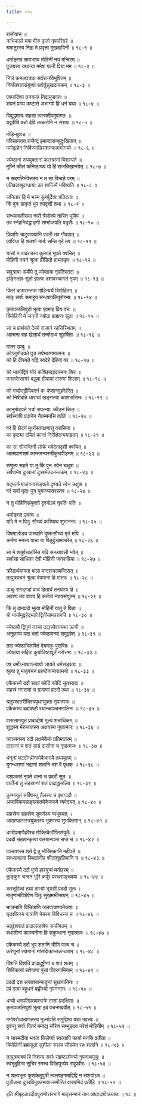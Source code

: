 ```yaml
---
title: ०१८

---
```

राजोवाच ॥  
नाधिकारो मया मीरु कृतो नृपपरिग्रहे ॥  
श्रमातुरस्य निद्रा मे प्रवृत्ता मुखदायिनी ॥ १८-१ ॥  
  
धर्माङ्गदं समाभाष्य मोहिनीं नय मन्दिरम् ॥  
पूजयस्व यथान्या ममेषा पत्नी प्रिया मम ॥ १८-२ ॥  
  
निजं कमलपत्राक्ष सर्वरत्नविभूषितम् ॥  
निर्वातवातसंयुक्तं सर्वर्तुसुखदायकम् ॥ १८-३ ॥  
  
एवमादिश्य तनयमहं निद्रामुपागतः ॥  
शयनं प्राप्य कष्टात्ते अभाग्यो हि धनं यथा ॥ १८-४ ॥  
  
विबुद्धमात्रः सहसा त्वत्समीपमुपागतः ॥  
यद्व्रवीषि वचो देवि तत्करोमि न संशयः ॥ १८-५ ॥  
  
मोहिन्युवाच ॥  
परिसान्त्वय राजेन्द्र इमान्दारान्सुदुःखितान् ॥  
ममोद्वाहेन निर्विण्णान्निराशान्कामभोगयोः ॥ १८-६ ॥  
  
ज्येष्ठानां रूपयुक्तानां कलत्राणां विशाम्पते ॥  
मूर्घ्नि कीलं कनिष्ठाख्यं यो हि राजन्निखानयेत् ॥ १८-७ ॥  
  
न सद्गतिर्भवेत्तस्य न त सा विन्दते परम् ॥  
पतिव्रताश्रुदग्धायाः का शान्तिर्मे भविष्यति ॥ १८-८ ॥  
  
जनितारं हि मे भस्म कुर्य्युर्देव्यः पतिव्रताः ॥  
किं पुनः प्राकृतं भूप त्वादृशीं तथा ॥ १८-९ ॥  
  
सन्ध्यावलीसमा नारी त्रैलोक्ये नास्ति भूमिप ॥  
तव स्नेहनिबद्धाङ्गी सम्भोजयति षड्रसैः ॥ १८-१० ॥  
  
प्रियाणि चाटुवाक्यानि वदती तव गौववात् ॥  
एवंविधा हि शतशो नार्यः सन्ति गृहे तव ॥ १८-११ ॥  
  
यासां न पादरजसा तुल्याहं भूपते क्वचित् ॥  
मोहिनी वचनं श्रुत्वा व्रीडितो ह्यभवन्नृपः ॥ १८-१२ ॥  
  
सपुत्रायाः समीपे तु ज्येष्ठाया नृपतिस्तदा ॥  
इङ्गितज्ञः सुतो ज्ञात्वा दशावस्थागतं नृपम् ॥ १८-१३ ॥  
  
पितरं कामसन्तप्तं मोहिन्यर्थे विमोहितम् ॥  
मातृः सर्वाः समाहूय सन्ध्यावलिपुरोगमाः ॥ १८-१४ ॥  
  
कृताञ्जलिपुटो भूत्वा एवमाह प्रिय वचः ॥  
विमोहिनी मे जननी नवोढा ब्राह्मणः सुता ॥ १८-१५ ॥  
  
सा च प्रार्थयते देव्यो राजानं रहसिस्थितम् ॥  
आत्मना सह खेलार्थं तन्मोदध्वं सुहर्षिताः ॥ १८-१६ ॥  
  
मातर ऊचुः ॥  
कोऽनुमोदयते पुत्र सर्पभक्षणमात्मनः ॥  
को हि दीपयते वह्निं स्वदेहे देहिनां वर ॥ १८-१७ ॥  
  
को भक्षयेद्विषं घोरं कश्छिन्द्यादात्मनः शिरः ॥  
कस्तरेत्सागरं बद्ध्वा ग्रीवायां दारुणां शिलाम् ॥ १८-१८ ॥  
  
को गच्छेद्द्वीपिवदनं कः केशान्सुहरेर्हरेत् ॥  
को निषीदति धारायां खङ्गस्या काशभासिनः ॥ १८-१९ ॥  
  
कानुमोदयते भर्त्रा सपत्न्याः क्रीडनं किल ॥  
सर्वस्यापि प्रदानेन नैतन्मनसि वर्तते ॥ १८-२० ॥  
  
वरं हि छेदनं मूर्ध्नस्तत्क्षणात्तु वरासिना ॥  
का दृष्ट्या दयितं कान्तं निरीक्षेदन्ययाहृतम् ॥ १८-२१ ॥  
  
का सा सीमन्तिनी लोके भवेदेतादृशी क्वचित् ॥  
आत्मप्राणसमं कान्तमन्यस्त्रीकुचपीडनम् ॥ १८-२२ ॥  
  
संश्रुत्य सहते या तु किं पुनः स्वेन चक्षुषा ॥  
सर्वेषामेव दुःखानां दुःखमेतदनन्तकम् ॥ १८-२३ ॥  
  
यद्भर्तान्याङ्गनासङ्क्तो दृश्यते स्वेन चक्षुषा ॥  
वरं सर्वा मृताः पुत्र युगपन्मातरस्तव ॥ १८-२४ ॥  
  
न तु मोहिनिसंयुक्तो दृश्योऽयं नृपतिः पतिः ॥  
  
धर्माङ्गद उवाच ॥  
यदि मे न पितुः सौख्यं करिष्यथ शुभाननाः ॥ १८-२५ ॥  
  
विषमालोड्य पास्यामि युष्मत्सौख्यं मृते मयि ॥  
कर्मणा मनसा वाचा या पितुर्दुःखमाचरेत् ॥ १८-२६ ॥  
  
सा मे शत्रुर्वधार्हास्ति यदि सन्ध्यावली भवेत् ॥  
सर्वासां साधिका देवी मोहिनी जनकप्रिया ॥ १८-२७ ॥  
  
क्रीडार्थमागता बाला मन्दराचलमन्दिरात् ॥  
तत्पुत्रवचनं श्रुत्वा वेपमाना हि मातरः ॥ १८-२८ ॥  
  
ऊचुः सगद्गदां वाचं हितार्थं तनयस्य हि ॥  
अवश्यं तव वाक्यं हि कर्तव्यं न्यायसंयुतम् ॥ १८-२९ ॥  
  
किं तु दानप्रदो भूत्वा मोहिनीं यातु ते पिता ॥  
यो भार्यामुद्वहेद्भर्ता द्वितीयामपरामपि ॥ १८-३० ॥  
  
ज्येष्ठायै द्विगुणं तस्या दद्यच्चैवान्यथा ऋणी ॥  
अनुज्ञाप्य यदा भर्ता ज्येष्ठामन्यां समुद्वहेत् ॥ १८-३१ ॥  
  
तदा ज्येष्ठाभिलषितं देयमाहुः पुराविदः ॥  
ज्येष्ठया सहितः कुर्यादिष्टापूर्तं नरोत्तमः ॥ १८-३२ ॥  
  
एष धर्मोऽन्यथाऽन्यायो जायते धर्मसङ्क्षयः ॥  
श्रुत्वा तु मातृवचनं प्रहष्टेनान्तरात्मनो ॥ १८-३३ ॥  
  
एकैकस्यै ददौ साग्रां कोटिं कोटिं सुतस्तदा ॥  
सहस्रं नगराणां च ग्रामाणां प्रददौ तथा ॥ १८-३४ ॥  
  
चतुरश्वतरीभिश्चपृथग्युक्ता नृपात्मजः ॥  
एकैकस्य ददावष्टौ रथान्काञ्चनमालिनः ॥ १८-३५ ॥  
  
वाससामयुतं प्रादाद्येषां मूल्यं शताधिकम् ॥  
शुद्धस्य मेरुजातस्य अक्षयस्य नुपात्मजः ॥ १८-३६ ॥  
  
काञ्चनस्य ददौ लक्षमेकैकं प्रतिमातरम् ॥  
दासानां च शतं साग्रं दासीनां च नृपात्मजः ॥ १८-३७ ॥  
  
धेनूनां घटदोग्ध्रीणामेकैकस्यै तथायुतम् ॥  
युगन्धराणां भद्राणां शतानि दश वै पृथक् ॥ १८-३८ ॥  
  
दशप्रकारं नृपते धान्यं च प्रददौ सुतः ॥  
वाटीनां तु सहस्राणां शतं प्रादाद्धसन्निव ॥ १८-३९ ॥  
  
कुम्भायुतं सर्पिषस्तु तैलस्य च पृथग्ददौ ॥  
अजाविकमसङ्ख्यातमेकैकस्यै न्यवेदयत् ॥ १८-४० ॥  
  
सहस्रेण सहस्रेण सुवर्णस्य व्यभूषयत् ।  
आखण्डलास्त्रयुक्तस्य भूषणस्य सुभक्तिमान् ॥ १८-४१ ॥  
  
धात्रीप्रमाणैर्हरैश्च मौक्तिकैर्दीप्तिसंयुतैः ॥  
प्रददौ संहतान्कृत्वा वलयान्पञ्च सप्त च ॥ १८-४२ ॥  
  
पञ्चाशच्च शते द्वे तु भौक्तिकानि महीपते ॥  
सन्ध्यावल्यां स्थितानीह शीतांशुप्रतिमानि च ॥ १८-४३ ॥  
  
एकैकस्यै ददौ पुत्रो हारयुग्मं मनोहरम् ॥  
कुङ्कुमं चन्दनं भूरि कर्पूरं प्रस्थसङ्ख्यया ॥ १८-४४ ॥  
  
कस्तूरिकां तथा ताभ्यो भूयसीं प्रददौ सुतः ।  
मातॄणामविशेषेण पितुः सुखमभीप्सयन् ॥ १८-४५ ॥  
  
भाजनानि विचित्राणि जलपात्राण्यनेकशः ॥  
घृतक्षीरस्य पात्राणि पेयस्य विविधस्य च ॥ १८-४६ ॥  
  
चतुर्द्दशशतं प्रादात्सहस्रेण समन्वितम् ॥  
स्थालीनां काञ्चनीनां हि सकुम्भानां नृपात्मजः ॥ १८-४७ ॥  
  
एकैकस्यै ददौ भूप शतानि त्रीणि पञ्च च ॥  
करेणूनां सवेगानां मांसविक्रान्तकन्धराम् ॥ १८-४८ ॥  
  
विंशतिं विंशतिं प्रादादुष्ट्रीणां च शतं शतम् ॥  
शिबिकानां सवेषाणां पुंसां पीवरगामिनाम् ॥ १८-४९ ॥  
  
प्रददौ दश सप्ताश्वान्मातॄणां सुखयायिनः ॥  
एवं दत्वा बहुधनं बह्वीभ्यो नृपनन्दनः ॥ १८-५० ॥  
  
धन्यो धनपतिप्रख्यश्चक्रे तासां प्रदक्षिणाः ॥  
कृताञ्जलिपुटो भूत्वा इदं वचनमब्रवीत् ॥ १८-५१ ॥  
  
ममोपरोधात्प्रणतस्य मूर्ध्नापतिं समुद्दिश्य यथा भवत्यः ॥  
ब्रुवन्तु सर्वाः पितरं ममाद्य स्वैरेण सम्भुङ्क्ष्व नरेशं मोहिनीम् ॥ १८-५२ ॥  
  
न चास्मदीया भवता किलेर्ष्या स्वल्पापि कार्या मनसि प्रतीता ॥  
विमोहिनीं ब्रह्मसुतां सुशीलां रमस्व सौख्येन रहः शतानि ॥ १८-५३ ॥  
  
तत्पुत्रवाक्यं हि निशम्य सर्वाः संहृष्टलोम्न्यो नृपनाथमूचुः ॥  
स्वभूदुहित्रा सुचिरं रमस्व विदेहपुत्र्येव रघुप्रवीरः ॥ १८-५४ ॥  
  
न शल्यभूता कुशकेतुपुत्री त्वत्सङ्गमाद्विद्वि न संशयोऽत्र ॥  
पुत्रौजसा दुःखविमुक्तभावात्समीरितं वाक्यमिदं प्रतीहि ॥ १८-५५ ॥  
  
इति श्रीबृहन्नारदीयपुराणोत्तरभागे मातृसन्मानं नाम अष्टादशोऽध्यायः ॥ १८ ॥